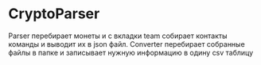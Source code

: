# CryptoParser
Parser перебирает монеты и с вкладки team собирает контакты команды и выводит их в json файл.
Converter перебирает собранные файлы в папке и записывает нужную информацию в одину csv таблицу 
